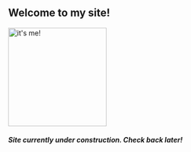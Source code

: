 ## Welcome to my site!
<img src="https://georgoff.github.io/setup/IMG_0928.png" alt="it's me!" width="200px"/>

<!-- [IND E 519](https://georgoff.github.io/IND_E_519) -->

#### _Site currently under construction. Check back later!_
